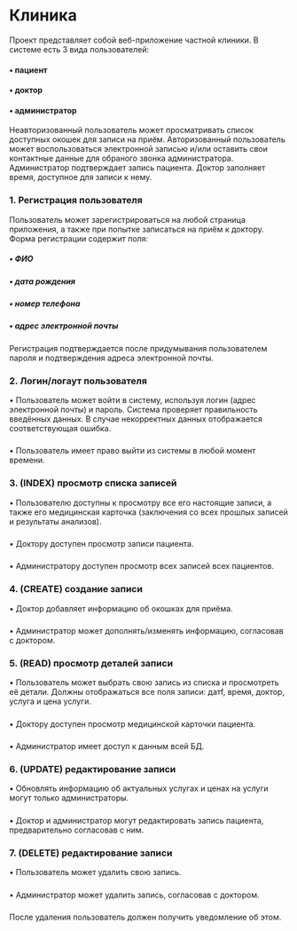 # Клиника
Проект представляет собой веб-приложение частной клиники. В системе есть 3 вида пользователей:
#### • пациент
#### • доктор
#### • администратор
Неавторизованный пользователь может просматривать список доступных окошек для записи на приём. Авторизованный пользователь может воспользоваться электронной записью и/или оставить свои контактные данные для обраного звонка администратора. Администратор подтверждает запись пациента. Доктор заполняет время, доступное для записи к нему.
### 1. Регистрация пользователя
Пользователь может зарегистрироваться на любой страница приложения, а также при попытке записаться на приём к доктору. Форма регистрации содержит поля:
##### • ФИО
##### • дата рождения
##### • номер телефона
##### • адрес электронной почты
Регистрация подтверждается после придумывания пользователем пароля и подтверждения адреса электронной почты.
### 2. Логин/логаут пользователя
• Пользователь может войти в систему, используя логин (адрес электронной почты) и пароль. Система проверяет правильность введённых данных. В случае некорректных данных отображается соответствующая ошибка.
#####
• Пользователь имеет право выйти из системы в любой момент времени.
### 3. (INDEX) просмотр списка записей
• Пользователю доступны к просмотру все его настоящие записи, а также его медицинская карточка (заключения со всех прошлых записей и результаты анализов).
#####
• Доктору доступен просмотр записи пациента.
#####
• Администратору доступен просмотр всех записей всех пациентов.
### 4. (CREATE) создание записи
• Доктор добавляет информацию об окошках для приёма.
#####
• Администратор может дополнять/изменять информацию, согласовав с доктором.
### 5. (READ) просмотр деталей записи
• Пользователь может выбрать свою запись из списка и просмотреть её детали. Должны отображаться все поля записи: датf, время, доктор, услуга и цена услуги.
#####
• Доктору доступен просмотр медицинской карточки пациента.
#####
• Администратор имеет доступ к данным всей БД.
### 6. (UPDATE) редактирование записи
• Обновлять информацию об актуальных услугах и ценах на услуги могут только администраторы.
#####
• Доктор и администратор могут редактировать запись пациента, предварительно согласовав с ним.
### 7. (DELETE) редактирование записи
• Пользователь может удалить свою запись.
#####
• Администратор может удалить запись, согласовав с доктором.
#####
После удаления пользователь должен получить уведомление об этом.
